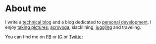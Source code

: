 # About me

I write a [technical blog](https://medium.com/@waynehoover) and a blog dedicated to [personal development](https://blissofbeing.com/). I enjoy [taking pictures](https://500px.com/wayneh), [acroyoga](http://www.hooping.org/2013/12/acro-hooping-ashlyn-baum-wayne-hoover/), slacklining, [juggling](https://www.instagram.com/p/BL9O2siB8KH) and traveling.

You can find me on [FB](https://fb.me/waynehoover) or [IG](https://instagram.com/blissofbeing) or [Twitter](https://twitter.com/blissofbeing)
